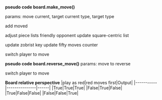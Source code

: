 
**pseudo code board.make_move()**

params: move
current, target
current type, target type

add moved

adjust piece lists
    friendly
    opponent
update square-centric list

update zobrist key
update fifty moves counter

switch player to move




**pseudo code board.reverse_move()**
params: move to reverse

switch player to move


**Board relative perspective**
|play as red|red moves first|Output|
|-----------|---------------|------|
|True|True|True|
|False|True|False|
|True|False|False|
|False|False|True|


